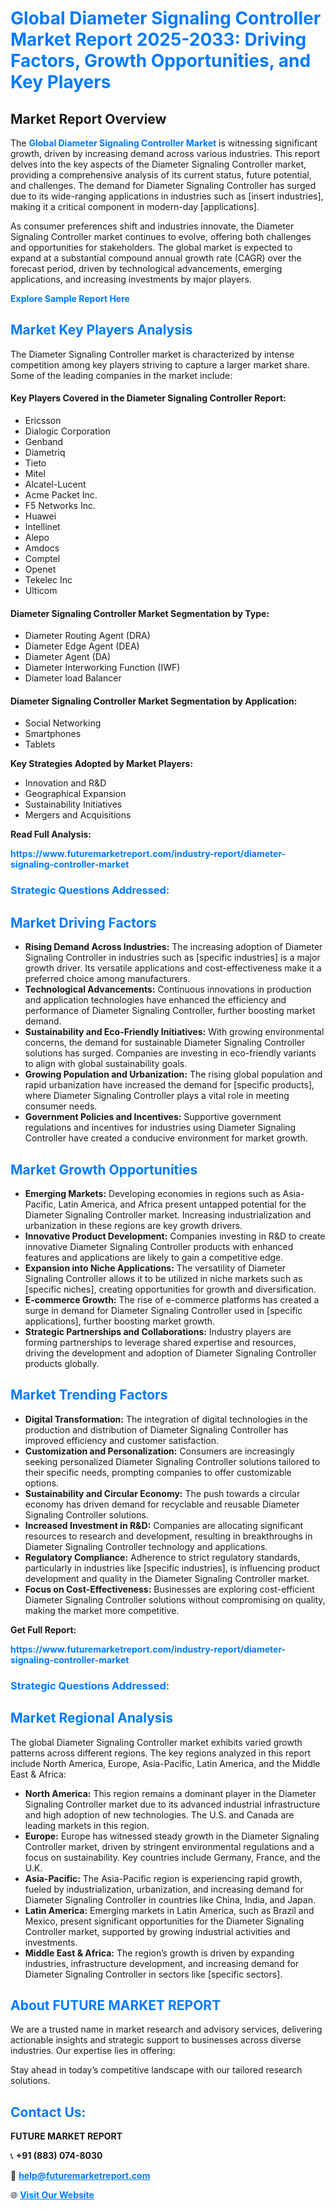 <h1 style="color: #007BFF;">Global Diameter Signaling Controller Market Report 2025-2033: Driving Factors, Growth Opportunities, and Key Players</h1>

<section id="overview">
<h2>Market Report Overview</h2>
<p>The <a href="https://www.futuremarketreport.com/industry-report/diameter-signaling-controller-market" style="color: #007BFF; text-decoration: none;"><strong>Global Diameter Signaling Controller Market</strong></a> is witnessing significant growth, driven by increasing demand across various industries. This report delves into the key aspects of the Diameter Signaling Controller market, providing a comprehensive analysis of its current status, future potential, and challenges. The demand for Diameter Signaling Controller has surged due to its wide-ranging applications in industries such as [insert industries], making it a critical component in modern-day [applications].</p>
<p>As consumer preferences shift and industries innovate, the Diameter Signaling Controller market continues to evolve, offering both challenges and opportunities for stakeholders. The global market is expected to expand at a substantial compound annual growth rate (CAGR) over the forecast period, driven by technological advancements, emerging applications, and increasing investments by major players.</p>
</section>

<section id="overview">
<p><a href="https://www.futuremarketreport.com/request-sample/reportId=62714" style="color: #007BFF; text-decoration: none;"><strong>Explore Sample Report Here</strong></a></p>
</section>

<section id="key-players">
<h2 style="color: #007BFF;">Market Key Players Analysis</h2>
<p>The Diameter Signaling Controller market is characterized by intense competition among key players striving to capture a larger market share. Some of the leading companies in the market include:</p>
<h4>Key Players Covered in the Diameter Signaling Controller Report:</h4>
<ul><li>Ericsson</li><li>Dialogic Corporation</li><li>Genband</li><li>Diametriq</li><li>Tieto</li><li>Mitel</li><li>Alcatel-Lucent</li><li>Acme Packet Inc.</li><li>F5 Networks Inc.</li><li>Huawei</li><li>Intellinet</li><li>Alepo</li><li>Amdocs</li><li>Comptel</li><li>Openet</li><li>Tekelec Inc</li><li>Ulticom</li></ul>
<h4>Diameter Signaling Controller Market Segmentation by Type:</h4>
<ul><li>Diameter Routing Agent (DRA)</li><li>Diameter Edge Agent (DEA)</li><li>Diameter Agent (DA)</li><li>Diameter Interworking Function (IWF)</li><li>Diameter load Balancer</li></ul>

<h4>Diameter Signaling Controller Market Segmentation by Application:</h4>
<ul><li>Social Networking</li><li>Smartphones</li><li>Tablets</li></ul>
<p><strong>Key Strategies Adopted by Market Players:</strong></p>
<ul>
<li>Innovation and R&D</li>
<li>Geographical Expansion</li>
<li>Sustainability Initiatives</li>
<li>Mergers and Acquisitions</li>
</ul>
</section>

<section>
<p><strong>Read Full Analysis: </strong></p><a href="https://www.futuremarketreport.com/industry-report/diameter-signaling-controller-market" style="color: #007BFF; text-decoration: none;"><strong>https://www.futuremarketreport.com/industry-report/diameter-signaling-controller-market</strong></a>
<h3 style="color: #007BFF;">Strategic Questions Addressed:</h3>
</section>

<section id="driving-factors">
<h2 style="color: #007BFF;">Market Driving Factors</h2>
<ul>
<li><strong>Rising Demand Across Industries:</strong> The increasing adoption of Diameter Signaling Controller in industries such as [specific industries] is a major growth driver. Its versatile applications and cost-effectiveness make it a preferred choice among manufacturers.</li>
<li><strong>Technological Advancements:</strong> Continuous innovations in production and application technologies have enhanced the efficiency and performance of Diameter Signaling Controller, further boosting market demand.</li>
<li><strong>Sustainability and Eco-Friendly Initiatives:</strong> With growing environmental concerns, the demand for sustainable Diameter Signaling Controller solutions has surged. Companies are investing in eco-friendly variants to align with global sustainability goals.</li>
<li><strong>Growing Population and Urbanization:</strong> The rising global population and rapid urbanization have increased the demand for [specific products], where Diameter Signaling Controller plays a vital role in meeting consumer needs.</li>
<li><strong>Government Policies and Incentives:</strong> Supportive government regulations and incentives for industries using Diameter Signaling Controller have created a conducive environment for market growth.</li>
</ul>
</section>

<section id="growth-opportunities">
<h2 style="color: #007BFF;">Market Growth Opportunities</h2>
<ul>
<li><strong>Emerging Markets:</strong> Developing economies in regions such as Asia-Pacific, Latin America, and Africa present untapped potential for the Diameter Signaling Controller market. Increasing industrialization and urbanization in these regions are key growth drivers.</li>
<li><strong>Innovative Product Development:</strong> Companies investing in R&D to create innovative Diameter Signaling Controller products with enhanced features and applications are likely to gain a competitive edge.</li>
<li><strong>Expansion into Niche Applications:</strong> The versatility of Diameter Signaling Controller allows it to be utilized in niche markets such as [specific niches], creating opportunities for growth and diversification.</li>
<li><strong>E-commerce Growth:</strong> The rise of e-commerce platforms has created a surge in demand for Diameter Signaling Controller used in [specific applications], further boosting market growth.</li>
<li><strong>Strategic Partnerships and Collaborations:</strong> Industry players are forming partnerships to leverage shared expertise and resources, driving the development and adoption of Diameter Signaling Controller products globally.</li>
</ul>
</section>

<section id="trending-factors">
<h2 style="color: #007BFF;">Market Trending Factors</h2>
<ul>
<li><strong>Digital Transformation:</strong> The integration of digital technologies in the production and distribution of Diameter Signaling Controller has improved efficiency and customer satisfaction.</li>
<li><strong>Customization and Personalization:</strong> Consumers are increasingly seeking personalized Diameter Signaling Controller solutions tailored to their specific needs, prompting companies to offer customizable options.</li>
<li><strong>Sustainability and Circular Economy:</strong> The push towards a circular economy has driven demand for recyclable and reusable Diameter Signaling Controller solutions.</li>
<li><strong>Increased Investment in R&D:</strong> Companies are allocating significant resources to research and development, resulting in breakthroughs in Diameter Signaling Controller technology and applications.</li>
<li><strong>Regulatory Compliance:</strong> Adherence to strict regulatory standards, particularly in industries like [specific industries], is influencing product development and quality in the Diameter Signaling Controller market.</li>
<li><strong>Focus on Cost-Effectiveness:</strong> Businesses are exploring cost-efficient Diameter Signaling Controller solutions without compromising on quality, making the market more competitive.</li>
</ul>
</section>

<section>
<p><strong>Get Full Report: </strong></p><a href="https://www.futuremarketreport.com/industry-report/diameter-signaling-controller-market" style="color: #007BFF; text-decoration: none;"><strong>https://www.futuremarketreport.com/industry-report/diameter-signaling-controller-market</strong></a>
<h3 style="color: #007BFF;">Strategic Questions Addressed:</h3>
</section>


<section id="regional-analysis">
<h2 style="color: #007BFF;">Market Regional Analysis</h2>
<p>The global Diameter Signaling Controller market exhibits varied growth patterns across different regions. The key regions analyzed in this report include North America, Europe, Asia-Pacific, Latin America, and the Middle East & Africa:</p>
<ul>
<li><strong>North America:</strong> This region remains a dominant player in the Diameter Signaling Controller market due to its advanced industrial infrastructure and high adoption of new technologies. The U.S. and Canada are leading markets in this region.</li>
<li><strong>Europe:</strong> Europe has witnessed steady growth in the Diameter Signaling Controller market, driven by stringent environmental regulations and a focus on sustainability. Key countries include Germany, France, and the U.K.</li>
<li><strong>Asia-Pacific:</strong> The Asia-Pacific region is experiencing rapid growth, fueled by industrialization, urbanization, and increasing demand for Diameter Signaling Controller in countries like China, India, and Japan.</li>
<li><strong>Latin America:</strong> Emerging markets in Latin America, such as Brazil and Mexico, present significant opportunities for the Diameter Signaling Controller market, supported by growing industrial activities and investments.</li>
<li><strong>Middle East & Africa:</strong> The region’s growth is driven by expanding industries, infrastructure development, and increasing demand for Diameter Signaling Controller in sectors like [specific sectors].</li>
</ul>
</section>

<footer>
<h2 style="color: #007BFF;">About FUTURE MARKET REPORT</h2>
<p>We are a trusted name in market research and advisory services, delivering actionable insights and strategic support to businesses across diverse industries. Our expertise lies in offering:</p>

<p>Stay ahead in today’s competitive landscape with our tailored research solutions.</p>

<h2 style="color: #007BFF;">Contact Us:</h2>
<p><strong>FUTURE MARKET REPORT</strong></p>
<p>📞 <strong>+91 (883) 074-8030</strong></p>
<p>📧 <strong><a href="mailto:help@futuremarketreport.com" style="color: #007BFF;">help@futuremarketreport.com</a></strong></p>
<p>🌐 <strong><a href="https://www.futuremarketreport.com/" style="color: #007BFF;">Visit Our Website</a></strong></p>
</footer>